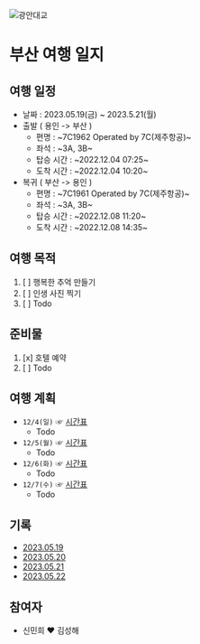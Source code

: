 ![광안대교](https://github.com/hae92/Busan/blob/main/images/%EA%B4%91%EC%95%88%EB%8C%80%EA%B5%90%20%EC%9D%B4%EB%AF%B8%EC%A7%80.avif)
# 부산 여행 일지
## 여행 일정
- 날짜 : 2023.05.19(금) ~ 2023.5.21(월)
- 출발 ( 용인 -> 부산 )
   - 편명 : ~7C1962 Operated by 7C(제주항공)~
   - 좌석 : ~3A, 3B~
   - 탑승 시간 : ~2022.12.04 07:25~
   - 도착 시간 : ~2022.12.04 10:20~
- 복귀 ( 부산 -> 용인 )
   - 편명 : ~7C1961 Operated by 7C(제주항공)~
   - 좌석 : ~3A, 3B~
   - 탑승 시간 : ~2022.12.08 11:20~
   - 도착 시간 : ~2022.12.08 14:35~
## 여행 목적
1. [ ] 행복한 추억 만들기
2. [ ] 인생 사진 찍기
3. [ ] Todo
## 준비물
1. [x] 호텔 예약
2. [ ] Todo
## 여행 계획
- `12/4(일)` ☞ [시간표]()
   - Todo
- `12/5(월)` ☞ [시간표]()
   - Todo
- `12/6(화)` ☞ [시간표](https://github.com/hae92/20221204/blob/main/timetable/1206.md)
   - Todo
- `12/7(수)` ☞ [시간표](https://github.com/hae92/20221204/blob/main/timetable/1207.md)
   - Todo
## 기록
- [2023.05.19]()
- [2023.05.20]()
- [2023.05.21]()
- [2023.05.22]()
## 참여자
- 신민희 ♥ 김성해




